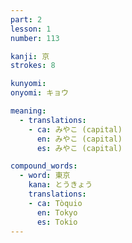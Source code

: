 ```yaml
---
part: 2
lesson: 1
number: 113

kanji: 京
strokes: 8

kunyomi:
onyomi: キョウ

meaning:
  - translations:
    - ca: みやこ (capital)
      en: みやこ (capital)
      es: みやこ (capital)

compound_words:
  - word: 東京
    kana: とうきょう
    translations:
    - ca: Tòquio
      en: Tokyo
      es: Tokio
---
```

